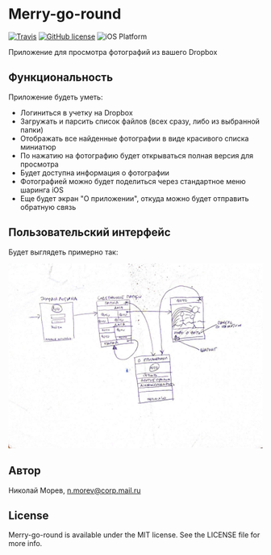 # Merry-go-round

[![Travis](https://travis-ci.org/ams22/MerryGoRound.svg?branch=master)](https://travis-ci.org/ams22/MerryGoRound)
[![GitHub license](https://img.shields.io/badge/license-MIT-blue.svg)](https://github.com/ams22/MerryGoRound/blob/master/LICENSE)
![iOS Platform](https://img.shields.io/badge/platform-iOS-lightgrey.svg)

Приложение для просмотра фотографий из вашего Dropbox

## Функциональность

Приложение будеть уметь:

* Логиниться в учетку на Dropbox
* Загружать и парсить список файлов (всех сразу, либо из выбранной папки)
* Отображать все найденные фотографии в виде красивого списка миниатюр
* По нажатию на фотографию будет открываться полная версия для просмотра
* Будет доступна информация о фотографии
* Фотографией можно будет поделиться через стандартное меню шаринга iOS
* Еще будет экран "О приложении", откуда можно будет отправить обратную связь

## Пользовательский интерфейс

Будет выглядеть примерно так:

![Черновик UI](docs/ui-draft.jpg)

## Автор

Николай Морев, n.morev@corp.mail.ru

## License

Merry-go-round is available under the MIT license. See the LICENSE file for more info.


